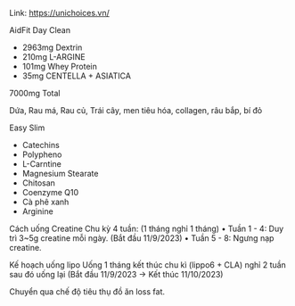
Link: https://unichoices.vn/

AidFit Day Clean
- 2963mg Dextrin
- 210mg L-ARGINE
- 101mg Whey Protein
- 35mg  CENTELLA + ASIATICA

7000mg Total

Dứa, Rau má, Rau củ, Trái cây, men tiêu hóa, collagen, râu bắp, bí đỏ

Easy Slim
- Catechins 
- Polypheno
- L-Carntine
- Magnesium Stearate
- Chitosan
- Coenzyme Q10
- Cà phê xanh
- Arginine


Cách uống Creatine
Chu kỳ 4 tuần: (1 tháng nghỉ 1 tháng)
• Tuần 1 - 4: Duy trì 3~5g creatine mỗi ngày. (Bắt đầu 11/9/2023)
• Tuần 5 - 8: Ngưng nạp creatine.

Kế hoạch uống lipo
Uống 1 tháng kết thúc chu kì (lippo6 + CLA) nghỉ 2 tuần sau đó uống lại (Bắt đầu 11/9/2023 -> Kết thúc 11/10/2023)

Chuyển qua chế độ tiêu thụ đồ ăn loss fat.
